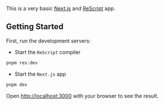 This is a very basic [Next.js](https://nextjs.org/) and [ReScript](https://rescript-lang.org/) app.

## Getting Started

First, run the development servers:

- Start the `ReScript` compiler

```bash
pnpm res:dev
```

- Start the `Next.js` app

```bash
pnpm dev
```

Open [http://localhost:3000](http://localhost:3000) with your browser to see the result.
